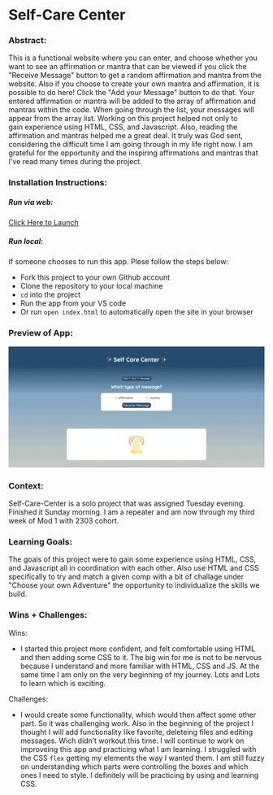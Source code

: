 # Self-Care Center 

### Abstract:
This is a functional website where you can enter, and choose whether you want to see an affirmation or mantra that can be viewed if you click the "Receive Message" button to get a random affirmation and mantra from the website. Also if you choose to create your own mantra and affirmation, it is possible to do here! Click the "Add your Message" button to do that. Your entered affirmation or mantra will be added to the array of affirmation and mantras within the code. When going through the list, your messages will appear from the array list. Working on this project helped not only to gain experience using HTML, CSS, and Javascript. Also, reading the affirmation and mantras helped me a great deal. It truly was God sent, considering the difficult time I am going through in my life right now. I am grateful for the opportunity and the inspiring affirmations and mantras that I've read many times during the project.

### Installation Instructions:
##### Run via web:
[Click Here to Launch](https://sulton88mehron90.github.io/self-care-center/)
##### Run local:
If someone chooses to run this app. Plese follow the steps below:
 - Fork this project to your own Github account
 - Clone the repository to your local machine
 - `cd` into the project
 - Run the app from your VS code
 - Or run `open index.html` to automatically open the site in your browser

### Preview of App:
[//]: <> (Provide ONE gif or screenshot of your application - choose the "coolest" piece of functionality to show off.)
![Self Care Center](https://github.com/Sulton88Mehron90/self-care-center/blob/main/assets/ezgif.com-gif-maker.gif)

### Context:
[//]: <> (Give some context for the project here. How long did you have to work on it? How far into the Turing program are you?)
Self-Care-Center is a solo project that was assigned Tuesday evening. Finished it Sunday morning. I am a repeater and am now through my third week of Mod 1 with 2303 cohort.

<!-- ### Contributors:
[//]: <> (Who worked on this application? Link to their GitHubs.) -->

### Learning Goals:
[//]: <> (What were the learning goals of this project? What tech did you work with?)

The goals of this project were to gain some experience using HTML, CSS, and Javascript all in coordination with each other. Also use HTML and CSS specifically to try and match a given comp with a bit of challage under "Choose your own Adventure" the opportunity to individualize the skills we build.

### Wins + Challenges:
[//]: <> (What are 2-3 wins you have from this project? What were some challenges you faced - and how did you get over them?)
Wins:
- I started this project more confident, and felt comfortable using HTML and then adding some CSS to it.
The big win for me is not to be nervous because I understand and more familiar with HTML, CSS and JS. At the same time I am only on the very beginning of my journey. Lots and Lots to learn which is exciting.

Challenges:
 - I would create some functionality, which would then affect some other part. So it was challenging work. Also in the beginning of the project I thought I will add functionality like favorite, deleteing files and editing messages. Wich didn’t workout this time. I will continue to work on improveing this app and practicing what I am learning.
I struggled with the CSS `flex` getting my elements the way I wanted them. I am still fuzzy on understanding which parts were controlling the boxes and which ones I need to style. I definitely will be practicing by using and learning CSS.
